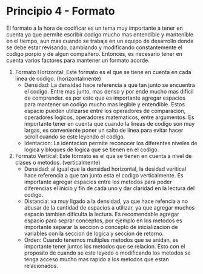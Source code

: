# Principio 4 - Formato

El formato a la hora de codificar es un tema muy importante a tener en cuenta ya que permite escribir codigo mucho mas entendible y mantenible en el tiempo, aun mas cuando se trabaja en un equipo de desarrollo donde se debe estar revisando, cambiando y modificando constantemente el codigo porpio y de algun compañero. Entonces, es necesario tener en cuenta varios factores para mantener un formato acorde.

1. Formato Horizontal: Este formato es el que se tiene en cuenta en cada linea de codigo. (horizontalmente)
   - Densidad: La densidad hace referencia a que tan junto se encuentra el codigo. Entre mas junto, mas denso y por ende mucho mas dificil de comprender. es por esto que es importante agregar espacios para mantener un codigo mucho mas legible y entendible. Estos espacio pueden utilizarse entre los operadores de comparacion, operadores logicos, operadores matematicos, entre argumentos.
   Es importante tener en cuenta que cuando la lineas de codigo son muy largas, es conveniente poner un salto de linea para evitar hacer scroll cuando se este leyendo el codigo.
   - Identacion: La identacion permite reconocer los diferentes niveles de logica y bloques de logica que se tienen en el codigo.
2. Formato Vertical: Este formato es el que se tienen en cuenta a nivel de clases o metodos. (verticalmente)
   - Densidad: al igual que la densidad horizontal, la desidad veritical hace referencia a que tan junto esta el codigo verticalmente. Es importante agregar espacios entre los metodos para poder diferencias el inicio y fin de cada uno y dar claridad en la lectura del codigo.
   - Distancia: va muy ligado a la densidad, ya que hace refencia a no abusar de la cantidad de espacios a utilizar, ya que agregar muchos espacio tambien dificulta la lectura. Es recomendable agregar espacio para seprar conceptos, por ejemplo en los metodos es importante separar la seccion o concepto de inicializacion de variables con la seccion de logica y seccion de retorno.
   - Orden: Cuando tenemos multiples metodos que se anidan, es importante tener juntos los metodos que se relacion. Esto con el proposito de cuando se este leyedo  o modificando los metodos se tenga acceso mucho mas rapido a los metodos que estan relacionados.
